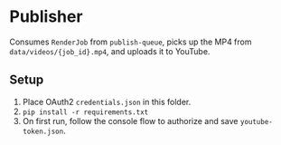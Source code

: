 # Publisher

Consumes `RenderJob` from `publish-queue`, picks up the MP4 from `data/videos/{job_id}.mp4`, and uploads it to YouTube.

## Setup

1. Place OAuth2 `credentials.json` in this folder.
2. `pip install -r requirements.txt`
3. On first run, follow the console flow to authorize and save `youtube-token.json`.